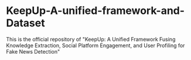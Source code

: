 # KeepUp-A-unified-framework-and-Dataset
This is the official repository of "KeepUp: A Unified Framework Fusing Knowledge Extraction, Social Platform Engagement, and User Profiling for Fake News Detection"
